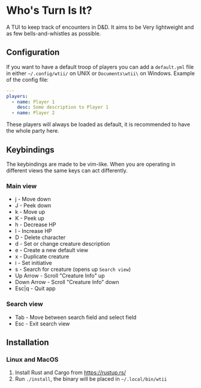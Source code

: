 # Who's Turn Is It?

A TUI to keep track of encounters in D&D. It aims to be Very lightweight and as
few bells-and-whistles as possible.

## Configuration

If you want to have a default troop of players you can add a `default.yml` file
in either `~/.config/wtii/` on UNIX or `Documents\wtii\` on Windows. Example of
the config file:

```yaml
---
players:
  - name: Player 1
    desc: Some description to Player 1
  - name: Player 2
```

These players will always be loaded as default, it is recommended to have the
whole party here.

## Keybindings

The keybindings are made to be vim-like. When you are operating in different
views the same keys can act differently.

### Main view

- j - Move down
- J - Peek down
- k - Move up
- K - Peek up
- h - Decrease HP
- l - Increase HP
- D - Delete character
- d - Set or change creature description
- e - Create a new default view
- x - Duplicate creature
- i - Set initiative
- s - Search for creature (opens up `Search view`)
- Up Arrow - Scroll "Creature Info" up
- Down Arrow - Scroll "Creature Info" down
- Esc|q - Quit app

### Search view

- Tab - Move between search field and select field
- Esc - Exit search view

## Installation

### Linux and MacOS

1. Install Rust and Cargo from <https://rustup.rs/>
2. Run `./install`, the binary will be placed in `~/.local/bin/wtii`
